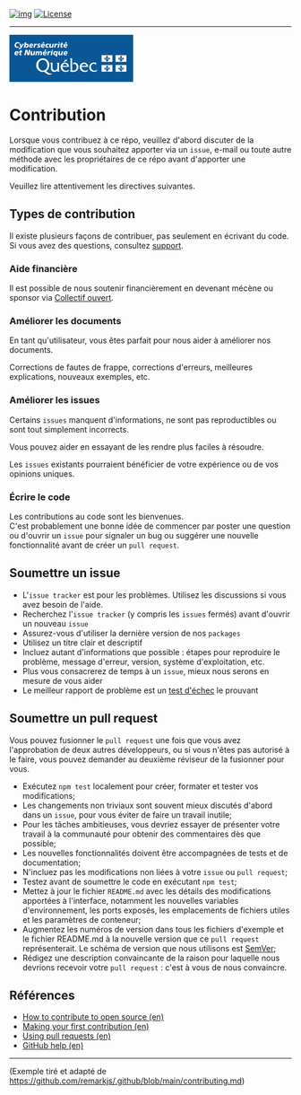 <!-- ENTETE -->
[![img](https://img.shields.io/badge/Lifecycle-Experimental-339999)](https://www.quebec.ca/gouv/politiques-orientations/vitrine-numeriqc/accompagnement-des-organismes-publics/demarche-conception-services-numeriques)
[![License](https://img.shields.io/badge/Licence-LiLiQ--R-blue)](LICENSE_FR)

---

<div>
    <img src="../images/mcn.png">
</div>
<!-- FIN ENTETE -->

# Contribution

Lorsque vous contribuez à ce répo, veuillez d'abord discuter de la modification que vous souhaitez apporter via un `issue`,
e-mail ou toute autre méthode avec les propriétaires de ce répo avant d'apporter une modification.

Veuillez lire attentivement les directives suivantes.


## Types de contribution

Il existe plusieurs façons de contribuer, pas seulement en écrivant du code.
Si vous avez des questions, consultez [support][support].


### Aide financière

Il est possible de nous soutenir financièrement en devenant mécène ou sponsor via [Collectif ouvert][collective].


### Améliorer les documents


En tant qu'utilisateur, vous êtes parfait pour nous aider à améliorer nos documents.  

Corrections de fautes de frappe, corrections d'erreurs, meilleures explications, nouveaux exemples, etc.

### Améliorer les issues

Certains `issues` manquent d'informations, ne sont pas reproductibles ou sont tout simplement incorrects.

Vous pouvez aider en essayant de les rendre plus faciles à résoudre.

Les `issues` existants pourraient bénéficier de votre expérience ou de vos opinions uniques.


### Écrire le code

Les contributions au code sont les bienvenues.  
C'est probablement une bonne idée de commencer par poster une question ou d'ouvrir un `issue` pour signaler un
bug ou suggérer une nouvelle fonctionnalité avant de créer un `pull request`.


## Soumettre un issue 

* L'`issue tracker` est pour les problèmes. Utilisez les discussions si vous avez besoin de l'aide. 
* Recherchez l'`issue tracker` (y compris les `issues` fermés) avant d'ouvrir un nouveau `issue`
* Assurez-vous d'utiliser la dernière version de nos `packages`
* Utilisez un titre clair et descriptif
* Incluez autant d'informations que possible : étapes pour reproduire le problème, message d'erreur, version, système d'exploitation, etc.
* Plus vous consacrerez de temps à un `issue`, mieux nous serons en mesure de vous aider
* Le meilleur rapport de problème est un [test d'échec][unit-test] le prouvant


## Soumettre un pull request

Vous pouvez fusionner le `pull request` une fois que vous avez l'approbation de deux autres développeurs, ou si vous n'êtes pas autorisé à le faire, vous pouvez demander au deuxième réviseur de la fusionner pour vous.

* Exécutez `npm test` localement pour créer, formater et tester vos modifications;
* Les changements non triviaux sont souvent mieux discutés d'abord dans un `issue`, pour vous éviter de faire un travail inutile; 
* Pour les tâches ambitieuses, vous devriez essayer de présenter votre travail à la communauté pour obtenir des commentaires dès que possible;
* Les nouvelles fonctionnalités doivent être accompagnées de tests et de documentation;
* N'incluez pas les modifications non liées à votre `issue` ou `pull request`;
* Testez avant de soumettre le code en exécutant `npm test`;
* Mettez à jour le fichier `README.md` avec les détails des modifications apportées à l'interface, notamment les nouvelles variables d'environnement, les ports exposés, les emplacements de fichiers utiles et les paramètres de conteneur;
* Augmentez les numéros de version dans tous les fichiers d'exemple et le fichier README.md à la nouvelle version que ce `pull request` représenterait. Le schéma de version que nous utilisons est [SemVer][semver];
* Rédigez une description convaincante de la raison pour laquelle nous devrions recevoir votre `pull request` : c'est à vous de nous convaincre. 

## Références

*   [How to contribute to open source (en)](https://opensource.guide/how-to-contribute/)
*   [Making your first contribution (en)](https://medium.com/@vadimdemedes/making-your-first-contribution-de6576ddb190)
*   [Using pull requests (en)](https://help.github.com/articles/about-pull-requests/)
*   [GitHub help (en)](https://help.github.com)


<!-- Definitions -->

[cc]: ./CODE_OF_CONDUCT.md

[unit-test]: https://twitter.com/sindresorhus/status/579306280495357953

[support]: support.md

[collective]: https://opencollective.com/unified

[semver]: https://semver.org/lang/fr/spec/v2.0.0.html

--- 
(Exemple tiré et adapté de https://github.com/remarkjs/.github/blob/main/contributing.md)